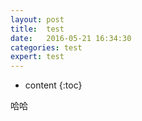 ```yaml
---
layout: post
title:  test
date:   2016-05-21 16:34:30
categories: test
expert: test
---
```


* content
{:toc}

哈哈
